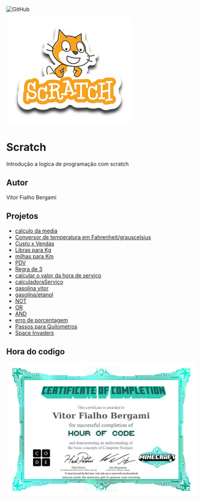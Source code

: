 ![GitHub](https://img.shields.io/github/license/vitorfb33/scratch?style=flat-square)

![Scratch](https://github.com/vitorfb33/scratch/blob/main/assets/icons/scratch.png)

# Scratch
Introdução a logica de programação com scratch
## Autor 
Vitor Fialho Bergami
## Projetos
- [calculo da media](https://scratch.mit.edu/projects/881964775/)
- [Conversor de temperatura em Fahrenheit/grauscelsius](https://scratch.mit.edu/projects/882608510/)
- [Custo x Vendas](https://scratch.mit.edu/projects/884629949/)
- [Libras para Kg](https://scratch.mit.edu/projects/884622894/)
- [milhas para Km](https://scratch.mit.edu/projects/882627423/)
- [PDV](https://scratch.mit.edu/projects/883235596/)
- [Regra de 3](https://scratch.mit.edu/projects/882607767/)
- [calcular  o valor da hora de serviço](https://scratch.mit.edu/projects/884689699/)
- [calculadoraServico](https://scratch.mit.edu/projects/886838124/)
- [gasolina vitor](https://scratch.mit.edu/projects/887233487/)
- [gasolina/etanol](https://scratch.mit.edu/projects/887262515/)
- [NOT](https://scratch.mit.edu/projects/888069369/)
- [OR](https://scratch.mit.edu/projects/888077276/)
- [AND](https://scratch.mit.edu/projects/888051244/)
- [erro de porcentagem](https://scratch.mit.edu/projects/888440262/)
- [Passos para Quilometros](https://scratch.mit.edu/projects/888801858/)
- [Space Invaders]()

## Hora do codigo
![Minecraft](https://github.com/vitorfb33/scratch/blob/main/assets/icons/minecraft.jpg)
